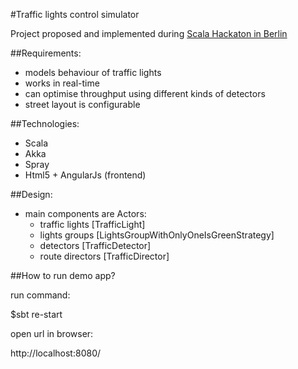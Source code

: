 #Traffic lights control simulator

Project proposed and implemented during [Scala Hackaton in Berlin](http://www.meetup.com/Scala-Berlin-Brandenburg/events/213681812/)

##Requirements:

+ models behaviour of traffic lights 
+ works in real-time
+ can optimise throughput using different kinds of detectors
+ street layout is configurable

##Technologies:
+ Scala
+ Akka
+ Spray
+ Html5 + AngularJs (frontend)

##Design:

+ main components are Actors:
  + traffic lights [TrafficLight]
  + lights groups [LightsGroupWithOnlyOneIsGreenStrategy]
  + detectors [TrafficDetector]
  + route directors [TrafficDirector]

##How to run demo app?

run command:

  $sbt re-start
  
open url in browser:

  http://localhost:8080/




